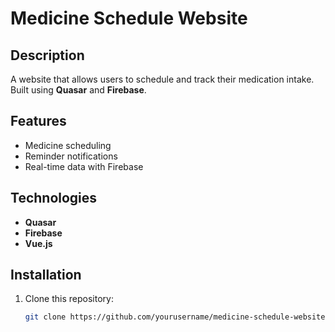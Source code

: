 
# Medicine Schedule Website

## Description
A website that allows users to schedule and track their medication intake. Built using **Quasar** and **Firebase**.

## Features
- Medicine scheduling
- Reminder notifications
- Real-time data with Firebase

## Technologies
- **Quasar**
- **Firebase**
- **Vue.js**

## Installation
1. Clone this repository:
   ```bash
   git clone https://github.com/yourusername/medicine-schedule-website.git
